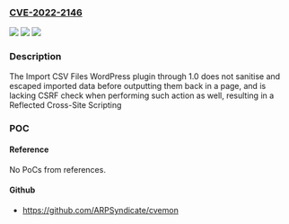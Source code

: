 ### [CVE-2022-2146](https://cve.mitre.org/cgi-bin/cvename.cgi?name=CVE-2022-2146)
![](https://img.shields.io/static/v1?label=Product&message=Import%20CSV%20Files&color=blue)
![](https://img.shields.io/static/v1?label=Version&message=1.0%3C%3D%201.0%20&color=brighgreen)
![](https://img.shields.io/static/v1?label=Vulnerability&message=CWE-79%20Cross-site%20Scripting%20(XSS)&color=brighgreen)

### Description

The Import CSV Files WordPress plugin through 1.0 does not sanitise and escaped imported data before outputting them back in a page, and is lacking CSRF check when performing such action as well, resulting in a Reflected Cross-Site Scripting

### POC

#### Reference
No PoCs from references.

#### Github
- https://github.com/ARPSyndicate/cvemon

